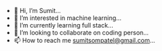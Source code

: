 - 👋 Hi, I’m Sumit...
- 👀 I’m interested in machine learning...
- 🌱 I’m currently learning full stack...
- 💞️ I’m looking to collaborate on coding person...
- 📫 How to reach me sumitsompatel@gmail.com...

<!---
Sumitsom99/Sumitsom99 is a ✨ special ✨ repository because its `README.md` (this file) appears on your GitHub profile.
You can click the Preview link to take a look at your changes.
--->
